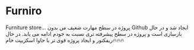 # Furniro
Furniture store...
پروژه در سطح مهارت ضعیف من بدون Github ایجاد شد و در حال بازسازی است و پروژه در سطح پیشرفته تری نسبت به خودم ادامه می یابد.
در حال ریفکتور و ایجاد پروژه قوی تر با جاوا اسکریپت خام🔥🔥🔥
